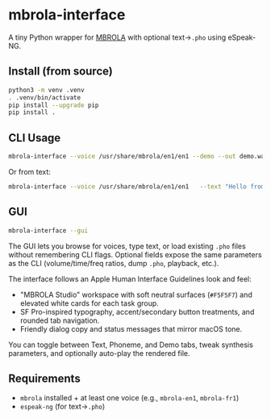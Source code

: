 # mbrola-interface

A tiny Python wrapper for [MBROLA] with optional text→`.pho` using eSpeak-NG.

## Install (from source)

```bash
python3 -m venv .venv
. .venv/bin/activate
pip install --upgrade pip
pip install .
```

## CLI Usage

```bash
mbrola-interface --voice /usr/share/mbrola/en1/en1 --demo --out demo.wav --play
```

Or from text:

```bash
mbrola-interface --voice /usr/share/mbrola/en1/en1   --text "Hello from MBROLA" --espeak-voice mb-en1   --out hello.wav --dump-pho hello.pho
```

## GUI

```bash
mbrola-interface --gui
```

The GUI lets you browse for voices, type text, or load existing `.pho` files without remembering CLI flags. Optional fields expose the same parameters as the CLI (volume/time/freq ratios, dump `.pho`, playback, etc.).

The interface follows an Apple Human Interface Guidelines look and feel:

- "MBROLA Studio" workspace with soft neutral surfaces (`#F5F5F7`) and elevated white cards for each task group.
- SF Pro-inspired typography, accent/secondary button treatments, and rounded tab navigation.
- Friendly dialog copy and status messages that mirror macOS tone.

You can toggle between Text, Phoneme, and Demo tabs, tweak synthesis parameters, and optionally auto-play the rendered file.

## Requirements
- `mbrola` installed + at least one voice (e.g., `mbrola-en1`, `mbrola-fr1`)
- `espeak-ng` (for text→`.pho`)

[MBROLA]: https://github.com/numediart/MBROLA (binary distribution site varies by distro)
